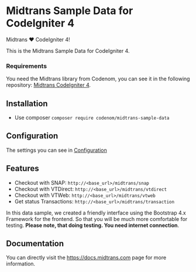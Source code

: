 # Midtrans Sample Data for CodeIgniter 4
Midtrans ❤️ CodeIgniter 4!

This is the Midtrans Sample Data for CodeIgniter 4.

### Requirements
You need the Midtrans library from Codenom, you can see it in the following repository: [Midtrans CodeIgniter 4](https://github.com/codenomdev/codeigniter4-midtrans).

## Installation
* Use composer ``` composer require codenom/midtrans-sample-data ```

## Configuration
The settings you can see in [Configuration](https://github.com/codenomdev/codeigniter4-midtrans#configuration)

## Features
* Checkout with SNAP: ``` http://<base_url>/midtrans/snap ```
* Checkout with VTDirect: ``` http://<base_url>/midtrans/vtdirect ```
* Checkout with VTWeb: ``` http://<base_url>/midtrans/vtweb ```
* Get status Transactions: ``` http://<base_url>/midtrans/transaction ```

In this data sample, we created a friendly interface using the Bootstrap 4.x Framework for the frontend. So that you will be much more comfortable for testing.
**Please note, that doing testing. You need internet connection**.

## Documentation
You can directly visit the https://docs.midtrans.com page for more information.